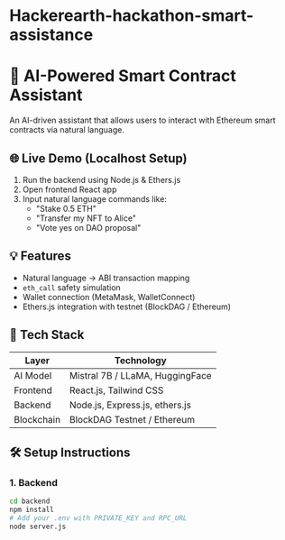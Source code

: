 # Hackerearth-hackathon-smart-assistance
# 🤖 AI-Powered Smart Contract Assistant

An AI-driven assistant that allows users to interact with Ethereum smart contracts via natural language.

## 🌐 Live Demo (Localhost Setup)
1. Run the backend using Node.js & Ethers.js
2. Open frontend React app
3. Input natural language commands like:
   - "Stake 0.5 ETH"
   - "Transfer my NFT to Alice"
   - "Vote yes on DAO proposal"

## 💡 Features
- Natural language → ABI transaction mapping
- `eth_call` safety simulation
- Wallet connection (MetaMask, WalletConnect)
- Ethers.js integration with testnet (BlockDAG / Ethereum)

## 🧱 Tech Stack

| Layer     | Technology                         |
|-----------|-------------------------------------|
| AI Model  | Mistral 7B / LLaMA, HuggingFace     |
| Frontend  | React.js, Tailwind CSS              |
| Backend   | Node.js, Express.js, ethers.js      |
| Blockchain| BlockDAG Testnet / Ethereum         |

## 🛠️ Setup Instructions

### 1. Backend
```bash
cd backend
npm install
# Add your .env with PRIVATE_KEY and RPC_URL
node server.js
